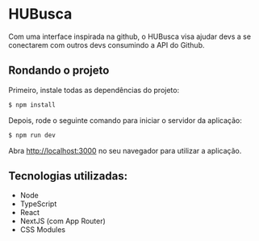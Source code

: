 # HUBusca

Com uma interface inspirada na github, o HUBusca visa ajudar devs a se conectarem com outros devs consumindo a API do Github.


## Rondando o projeto

Primeiro, instale todas as dependências do projeto:

```bash
$ npm install
```
Depois, rode o seguinte comando para iniciar o servidor da aplicação:

```bash
$ npm run dev
```

Abra [http://localhost:3000](http://localhost:3000) no seu navegador para utilizar a aplicação.

## Tecnologias utilizadas:
- Node
- TypeScript
- React
- NextJS (com App Router)
- CSS Modules

